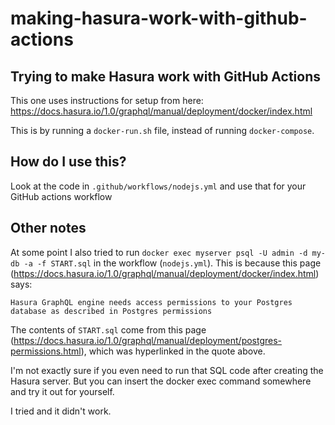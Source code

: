 # making-hasura-work-with-github-actions
## Trying to make Hasura work with GitHub Actions

This one uses instructions for setup from here:
https://docs.hasura.io/1.0/graphql/manual/deployment/docker/index.html

This is by running a `docker-run.sh` file, instead of running `docker-compose`.

## How do I use this?

Look at the code in `.github/workflows/nodejs.yml` and use that for your GitHub actions workflow

## Other notes
At some point I also tried to run `docker exec myserver psql -U admin -d my-db -a -f START.sql` in the workflow (`nodejs.yml`). This is because this page (https://docs.hasura.io/1.0/graphql/manual/deployment/docker/index.html) says:

`Hasura GraphQL engine needs access permissions to your Postgres database as described in Postgres permissions`

The contents of `START.sql` come from this page (https://docs.hasura.io/1.0/graphql/manual/deployment/postgres-permissions.html), which was hyperlinked in the quote above.

I'm not exactly sure if you even need to run that SQL code after creating the Hasura server. But you can insert the docker exec command somewhere and try it out for yourself.

I tried and it didn't work.
